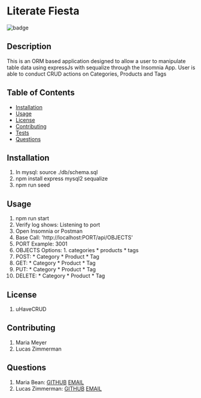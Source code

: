 
  # Literate Fiesta

  ![badge](https://img.shields.io/badge/license-uHaveCRUD-blueviolet)
  
  
  ## Description
  This is an  ORM based application designed to allow a user to manipulate table data using expressJs with sequalize through the Insomnia App. User is able to conduct CRUD actions on Categories, Products and Tags

  ## Table of Contents

  * [Installation](#installation)
  * [Usage](#usage)
  * [License](#license)
  * [Contributing](#contributing)
  * [Tests](#tests)
  * [Questions](#questions)
  
  ## Installation
  1. In mysql: source ./db/schema.sql
  2. npm install express mysql2 sequalize
  3. npm run seed
  

  ## Usage
  1. npm run start
  2. Verify log shows: Listening to port
  3. Open Insomnia or Postman
  4. Base Call: 'http://localhost:PORT/api/OBJECTS'
  5. PORT Example: 3001
  6. OBJECTS Options:
    1. categories
    * products
    * tags
  7. POST: 
    * Category
    * Product
    * Tag
  8. GET:
    * Category
    * Product
    * Tag
  9. PUT:
    * Category
    * Product
    * Tag
  10. DELETE:
    * Category
    * Product
    * Tag
  

  ## License
  1. uHaveCRUD
  

  ## Contributing
  1. Maria Meyer
  2. Lucas Zimmerman
  
  ## Questions
  1. Maria Bean: [GITHUB](github.com/mmeyer715)	[EMAIL](mailto:mbean1216@icloud.com)
  2. Lucas Zimmerman: [GITHUB](github.com/dolomiteson)	[EMAIL](mailto:zimmerman.lucas@hotmail.com)
  
  
